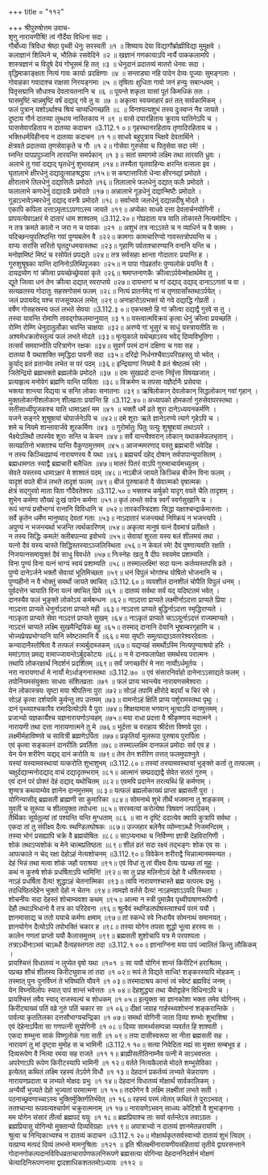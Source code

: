 +++
title = "११२"

+++
श्रीपुरुषोत्तम उवाच-  
शृणु नारायणीश्रिं! त्वं गौर्देया विधिना सदा ।  
गौर्बोध्या त्रिविधा श्रेष्ठा पृथ्वी धेनुः सरस्वती ॥१ ॥
शिष्याय देया विद्यागौर्ब्राह्मीविद्या मुमुक्षवे ।  
कलाज्ञानं शिल्पिने च, भौतिकं रसवेदिने ॥२ ॥
खज्ञानं गणकायाऽपि नार्यै पाककलामपि ।  
शास्त्रज्ञानं च विदुषे देयं गोभूसमं हि तत् ॥३ ॥
धेनुदानं प्रदातव्यं मातरो धेनवः सदा ।  
वृद्धिमाकाङ्क्षता नित्यं गावः कार्याः प्रदक्षिणाः ॥४ ॥
सन्ताड्या नहि पादेन देव्यः पूज्याः सुमङ्गलाः ।  
गोवाहका गवादाश्च राक्षसा निरयङ्गमाः ॥५ ॥
तृषिताः क्षुधिता गावो जनं हन्युः सबान्धवम् ।  
पितृसद्मानि सौधाश्च देवतायतनानि च ॥६ ॥
पूयन्ते शकृता यासां पूतं किमधिकं ततः ।  
घासमुष्टिं चान्नमुष्टिं वर्षं दद्याद् गवे तु यः ॥७ ॥
अकृत्वा स्वयमाहारं व्रतं तत् सार्वकामिकम् ।  
फलं पुत्रान् यशोऽर्थाश्च श्रियं चाप्यधिगच्छति ॥८ ॥
विनश्यत्यशुभं तस्य दुःस्वप्नं नैव जायते ।  
दुष्टाय गौर्न दातव्या लुब्धाय नास्तिकाय न ॥९ ॥
वत्से दयारहिताय क्रूराय घातिनेऽपि च ।  
घाससेवारहिताय न दातव्या कदाचन ॥3.112.१ ०॥
गृहस्थानरहिताय तृणादिरहिताय च ।  
भक्तिधर्मविहीनाय न दातव्या कदाचन ॥१ १॥
साधवे बहुपुत्राय भिक्षवे देवतार्थिने ।  
क्षेत्रवते प्रदातव्या तृणसेवाकृते च गौः ॥१ २॥
गोसेवा गुरुसेवा च पितृसेवा सदा रमे! ।  
घ्नन्ति पापप्रपुञ्जानि तारयन्ति समर्पकान् ॥१ ३॥
सतां समागमो लक्ष्मि तथा तारयति ध्रुवः ।  
अलाभे तु गवां दद्याद् घृतधेनुं शुभावहाम् ॥१४॥
तस्यैता घृतवाहिन्यः क्षरन्ति वत्सला इव ।  
घृतालाभे क्षीरधेनुं दद्यादुत्साहश्रद्धया ॥१५॥
स कष्टात्तारितो धेन्वा क्षीरनद्यां प्रमोदते ।  
क्षीरालाभे तिलधेनुं दद्यात्तिलैः प्रमोदते ॥१६॥
तिलालाभे फलधेनुं दद्यात् फलैः प्रमोदते ।  
फलालाभे कणधेनुं दद्यादन्नैः प्रमोदते ॥१७॥
अन्नालाभे गूडधेनुं दद्यान्मिष्टैः प्रमोदते ।  
गूडाऽभावेऽम्बरधेनुं दद्याद् वस्त्रैः प्रमोदते ॥१८॥
सर्वाभावे जलधेनुं दद्यान्नदीषु मोदते ।  
एकापि कपिला दत्ताऽमृताऽऽपगाऽस्य जायते ॥१९॥
अप्येका साधवे दत्ता देवतार्चनयोगिनी ।  
प्रापयत्येवाऽक्षरं मे दातारं धाम शाश्वतम् ॥3.112.२०॥
गोप्रदाता यत्र याति लोकास्ते नित्यमोदिनः ।  
न तत्र क्रमते कालो न जरा न च पावकः ॥२१ ॥
अशुभं तत्र नाऽऽस्ते च न व्याधिर्न च वै क्लमः ।  
यदिच्छन्त्युपतिष्ठन्ति गवां पुण्यबलेन वै ॥२२॥
कामगाः कामचारिण्यो गावस्तत्रोपयन्ति च ।  
वाप्यः सरांसि सरितो घृतदुग्धमयास्तथा ॥२३॥
गृहाणि पर्वताश्चारण्यानि वनानि यन्ति च ।  
मनोज्ञमिष्टं मिष्टं च रसोपेतं प्रपद्यते ॥२४॥
तत्र सर्वसहाः क्षान्ता गोदातारः प्रयान्ति ह ।  
गुरुशुश्रूषका यान्ति दानिनोऽतिथिपूजकाः ॥२५॥
न पापा गोप्रहर्तारः पुण्यलोकं प्रयन्ति वै ।  
दायद्रव्येण गां क्रीत्वा प्रयच्छेच्छ्रेयसां कृते ॥२६॥
श्रमाप्तनाणकैः क्रीत्वाऽर्पयेन्मोक्षार्थमेव तु ।  
द्यूते जित्वा धनं तेन क्रीत्वा दद्यात् स्वराप्तये ॥२७॥
दायभागां च गां दद्याद् दद्याद् दानाऽऽगतां च वा ।  
सत्यव्रतस्य गोदातुः सहस्रगोसमं फलम् ॥२८॥
नित्यं प्रातर्नमेद् गां च तृणग्रासाँस्तथाऽर्पयेत् ।  
जलं प्रपाययेद् यश्च राजसूयफलं लभेत् ॥२९॥
अनाहारोऽग्रभक्तं यो गवे दद्याद्धि गोव्रती ।  
वर्षेण गोसहस्रस्य फलं लभते सेवया ॥3.112.३ ०॥
एकभक्तो हि गां क्रीत्वा दद्याद्वै गुरवे स तु ।  
तस्या यावन्ति रोमाणि तावद्गोफलमाप्नुयात् ॥३ १॥
यस्त्वात्मविक्रयं कृत्वा धेनुं क्रीत्वा प्रयच्छति ।  
रोम्णि रोम्णि धेनुदातुर्लोका भवन्ति चाक्षयाः ॥३२॥
अरण्ये गां भूसुरं च साधुं यस्त्रायतीति सः ।  
अश्वमेधक्रतोस्तुल्यं फलं लभते मोदते ॥३३॥
मृत्युकाले यथेच्छाऽस्य भवेद् दिव्यविभूतिगा ।  
तत्सर्वं समवाप्नोति परित्राणेन रक्षकः ॥३४॥
सुवर्णं परमं दानं दक्षिणा च गवा सह ।  
दातव्या वै यथाशक्ति स्मृद्धिदा पावनी सदा ॥३५॥
दरिद्रो निर्धनश्चैवाऽपरिग्रहस्तु यो भवेत् ।  
कुर्याद् व्रतं व्रतान्येव लभेत स परं पदम् ॥३६॥
इन्द्रियाणां नियमो वै व्रतं श्रेष्ठतमं रमे! ।  
जितेन्द्रियो ब्रह्मभक्तो ब्रह्मलोके प्रमोदते ॥३७ ॥
दमः सुखप्रदो दान्ता निर्वृत्ता विषयव्रजात् ।  
प्रत्याहृत्य मनोवेगं ब्रह्मणि यान्ति पाविताः ॥३८॥
विक्रमेण च तपसा यज्ञैर्दानैः प्रसेवया ।  
भक्त्या शान्त्या विद्यया च सन्ति लोकाः सनातनाः ॥३९॥
ऋषिलोकान् देवलोकान् सिद्धलोकान् गवां गृहान् ।  
मुक्तलोकानीशलोकान् शीलव्रताः प्रयान्ति हि ॥3.112.४०॥
अध्यापको होमकर्ता गुरुसेवापरस्तथा ।  
सतीसाध्वीपूजकश्च याति धामाऽक्षरं मम ॥४१ ॥
भक्तौ धर्मे व्रते शूरा दानेऽध्ययनकर्मणि ।  
यजने सङ्गरे शुश्रूषायां चोपार्जनेऽपि च ॥४२॥
दमे शूराः ऋते ज्ञानेऽरण्ये त्यागे गृहेऽपि च ।  
शमे च नियमे शान्तावार्जवे शूरकर्मिणः ॥४३ ॥
गुरोर्मातुः पितुः पत्युः शुश्रूषायां तथाऽपरे ।  
भैक्ष्येऽतिथौ तपस्येव शूराः सन्ति च केचन ॥४४॥
सर्वे यान्त्यैश्वरान् लोकान् यथाकर्मफलभृतान् ।  
सत्यव्रतिनो भक्ताश्च यान्ति वैकुण्ठमुत्तमम् ॥४५॥
आजन्ममरणाद् यस्तु ब्रह्मचारी भवेदिह ।  
न तस्य किञ्चिदप्राप्यं नारायणस्य वै यथा ॥४६॥
ब्रह्मचर्यं दहेद् दोषान् सर्वपापान्युपासितम् ।  
ब्रह्मधामगतः स्याद्वै ब्रह्मचारी बलैधितः ॥४७॥
मातरं पितरं वाऽपि गुरुमाचार्यमच्युतम् ।  
सेवते यस्तस्य धामाऽक्षरं मे शाश्वतं पदम् ॥४८॥
नाऽबीजं जायते किञ्चिन्न बीजेन विना फलम् ।  
यादृशं वपते बीजं लभते तादृशं फलम् ॥४९॥
बीजं पुरुषाकरो वै सेवात्मको वृषात्मकः ।  
क्षेत्रं सद्गुरवो माता पिता गौदैवतेश्वरः ॥3.112.५०॥
भक्तश्च कर्षुको यादृग् वपते चैति तादृशम् ।  
शुभेन कर्मणा सौख्यं दुःखं पापेन कर्मणा ॥५१॥
कृतं लभते सर्वत्र स्वर्गं स्वर्गसुखानि च ।  
रूपं भाग्यं प्रसौभाग्यं रत्नानि विविधानि च ॥५२॥
तारकास्त्रिदशाः सिद्धा यक्षाश्चन्द्रार्कमारुताः ।  
सर्वे कृतेन धर्मेण मानुष्याद् देवतां गताः ॥५३॥
नाऽदातारं भजन्त्यर्था निष्क्रियं न भजन्त्यपि ।  
अपुण्यं न भजन्त्यर्था भजन्ति त्वर्थकारिणम् ॥५४॥
अकृत्वा मानुषं यत्नं दैवमात्रं प्रतीक्षते ।  
न तस्य सिद्धिः कमले! क्लीबपत्न्या इवोभये ॥५५॥
सेवायां शूरता यस्य बलं शीलमयं तथा ।  
यत्नो दैवं यस्य चास्ते सिद्धिस्तस्याऽञ्जलिस्थिता ॥५६॥
न केवलं रमे! दैवं पुष्णात्यवति रक्षति ।  
निजयत्नसमायुक्तं दैवं साधु विवर्धते ॥५७॥
निःस्नेहः खलु वै दीपः स्वयमेव प्रशाम्यति ।  
विना पुण्यं विना यत्नं भाग्यं स्वयं प्रशाम्यति ॥५८॥
तस्माल्लक्ष्मि! सदा यत्नः कर्तव्यस्तपसि व्रते ।  
पुण्ये दानेऽर्जने भक्तौ सेवायां भूतिमिच्छता ॥५९॥
धनं विपुलं भोगांश्च योषितो भोजनानि च ।  
पुण्यहीनो न वै भोक्तुं समर्थो जायते क्वचित् ॥3.112.६०॥
व्ययशीलं दानशीलं चोपैति विपुलं धनम् ।  
पूर्वदत्तेन चायाति विना यत्नं क्वचित् प्रिये ॥६१ ॥
दातव्यं सर्वथा सर्वं यद् यदिष्टतमं भवेत् ।  
दानस्यैव फलं भुङ्क्ते लोकोऽयं कर्मबन्धनः ॥६२॥
नाऽदत्ता प्राप्यते लक्ष्मीर्नाऽदत्ता प्राप्यते प्रिया ।  
नाऽदत्ता प्राप्यते धेनुर्नाऽदत्ता प्राप्यते मही ॥६३॥
नाऽदत्ता प्राप्यते बुद्धिर्नाऽदत्ता स्मृद्धिराप्यते ।  
नाऽकृता प्राप्यते सेवा नाऽदत्तं प्राप्यते सुखम् ॥६४॥
नाऽकृतं प्राप्यते चाऽऽयुर्नाऽदत्तं राज्यमाप्यते ।  
नाऽदत्तं चाप्यते लक्ष्मि सुखमैन्द्रियिकं बहु ॥६५॥
तस्माद् दानानि देयानि भूषाम्बरगृहाणि च ।  
भोज्यप्रेयप्रभोग्यानि यानि स्वेष्टतमानि वै ॥६६॥
मया सृष्टीः समुत्पाद्याऽवतारेश्वरदेवताः ।  
कन्यादानैस्तोषिता वै तत्फलं स्त्र्यर्बुदाब्जकम् ॥६७॥
यद्यप्यहं समर्थोऽस्मि नित्यपुण्याश्रयो हरिः ।  
ममांऽगात् प्रमद्य वामाज्जायन्तेऽर्बुदकोटयः ॥६८॥
न मे दानफलापेक्षा समर्थस्य परात्मनः ।  
तथापि लोकरक्षार्थं निदर्शनं प्रदर्शितम् ॥६९॥
सर्वं जगच्छरीरं मे नरा नार्योऽर्धमूर्तयः ।  
नरा नारायणार्धा मे नार्यो मेऽर्धाङ्गनास्तथा ॥3.112.७० ॥
एवं संसारनिर्वाहो दानेनाऽऽसाद्यते फलम् ।  
तपोनियमसंयुक्ताः साधवः संशितव्रताः ॥७१ ॥
फलं प्राप्य भवन्त्येव नारायणसमेश्वराः ।  
येन लोकास्त्रयः सृष्टा मया श्रीपतिना पुरा ॥७२॥
सोऽहं तपामि क्षीरोदे बदर्यां च चिरं रमे ।  
सोऽहं कृत्वा दर्शयामि कुर्वन्तु तप उत्तमम् ॥७३॥
वामनोऽहं क्षितिं प्राप्य पर्शुरामस्तथा पृथुः ।  
दानं पृथ्व्याश्चकारैव रामादित्योऽपि वै पुरा ॥७४॥
शिक्षयामास भगवान् भूत्वाऽपि दानमुत्तमम् ।  
प्रजाभ्यो यज्ञकार्यैश्च यज्ञनारायणोऽप्यहम् ॥७५॥
मया राधा प्रदत्ता वै श्रीकृष्णाय मदात्मने ।  
नारायणी तथा दत्ता नारायणात्मने तु मे ॥७६॥
भूर्दत्ता च वराहाय श्रीर्दत्ता विष्णवे पुरा ।  
लक्ष्मीर्महाविष्णवे च सावित्री ब्रह्मणेऽर्पिता ॥७७॥
प्रकृतिर्या मूलरूपा पुरुषाय पुरार्पिता ।  
एवं कृत्वा सङ्कलनं दानरीतिः प्रवर्तिता ॥७८॥
तस्माल्लक्ष्मि दानफलं प्रमोदाः सर्व एव ह ।  
येन येन शरीरेण यद्यद् दानं करोति यः ॥७९॥
तेन तेन शरीरेण तत्तत् फलमुपाश्नुते ।  
यस्यां यस्यामवस्थायां यत्करोति शुभाशुभम् ॥3.112.८०॥
तस्यां तस्यामवस्थायां भुङ्क्ते कर्ता तु तत्फलम् ।  
चक्षुर्दद्यान्मनोदद्याद् वाचं दद्यादृतम्भराम् ॥८१॥
आत्मानं सम्प्रदद्याद्वै सेवेत सततं गुरुम् ।  
एवं दानं परं प्रोक्तं देहं दद्याद् यथोचितम् ॥८२॥
एवमपि प्रदानेन तरत्यब्धिं हि कर्मणाम् ।  
शृण्वत्र कथयाम्येव ज्ञानेन दानमुत्तमम् ॥८३॥
यत्फलं ब्रह्मलोकाख्यं प्राप्ता ब्रह्मसती पुरा ।  
योगिन्यासीद् ब्रह्मसती ब्राह्मणी सा कुमारिका ॥८४॥
सोमनाथे शुभे तीर्थे भजमाना तु शङ्करम् ।  
युवती च सुरूपा च शीलयुक्ता तपोधना ॥८५॥
सरस्वत्यां करोत्येषा त्रिषवणं जपादिकम् ।  
तैर्थिकाः सूर्यतुल्यां तां पश्यन्ति यन्ति मुग्धताम् ॥८६ ॥
सा न दृष्टिं ददात्येव क्वापि कुत्रापि सर्वथा ।  
एकदा तां तु संवीक्ष्य दैत्यः स्थण्डिलघोषकः ॥८७॥
उज्जहार बलेनैव व्योम्नाऽब्धौ निजमन्दिरम् ।  
तस्या भोगं प्रसह्यापि चक्रे वै ब्रह्मयोषितः ॥८८॥
साऽप्यनाथा च निर्विण्णा ज्ञात्री देहविरागिणी ।  
शोकं तथाऽप्यशोकं च मेने चात्मप्रतिष्ठता ॥८९॥
शीलं व्रतं सदा रक्ष्यं तद्भङ्गः शोक एव सः ।  
आपत्काले न चेद् रक्षा देहोऽहं नेत्यशोचनम् ॥3.112.९०॥
विवेकेन शरीराद्वै भिन्नात्मानममन्यत ।  
देहं भिन्नं तथा मत्वा शोकं जहौ पराश्रया ॥९१॥
एवं विधां तु तां वीक्ष्य दैत्यः पप्रच्छ तां मुहुः ।  
कथं न कुरुषे शोकं प्रधर्षिताऽपि भामिनि! ॥९२॥
सा तु प्राह मलिनोऽयं देहो वै धर्षितस्त्वया ।  
नाऽहं प्रधर्षिता दैत्य! शुद्धाऽहं चेतनात्मिका ॥९३॥
त्वयि नारायणश्चास्ते ब्रह्म यत्परमः प्रभुः ।  
तदधिष्ठितदेहेन भुक्तो देहो न चेतनः ॥९४॥
त्वमज्ञो वर्तसे दैत्य! नाऽहमज्ञाऽऽपदि स्थिता ।  
शोचनीयः सदा देहस्तं शोचाम्यवशा कथम् ॥९५॥
आत्मा न स्त्री पुमान्नैव पृथ्वीपाषाणरूपिणौ ।  
देहौ तथाऽभिधानो वै तत्र का परिदेवना ॥९६॥
श्रुत्वैवं स्थण्डिलघोषस्त्वाश्चर्यं परमं ययौ ।  
ज्ञानमासाद्य च ततो ययाचे कर्मणः क्षमाम् ॥९७॥
तां स्कन्धे स्वे निधायैव सोमनाथं समानयत् ।  
ज्ञानयोगेन दैत्योऽपि तपोभक्तिं चकार ह ॥९८॥
तस्या योगेन तपसा शुद्धो भूत्वा हरस्य सः ।  
कालेन गणतां प्राप्तो ययौ कैलासमुत्तम् ॥९९॥
ब्रह्मसती शुशोचापि यत्र मे परवश्यता ।  
तत्राऽधीनाऽभवं चाऽब्धौ दैत्यहस्तगता तदा ॥3.112.१ ००॥
ज्ञानाग्निना मया पापं ज्वालितं किन्तु लौकिकम् ।  
प्रायश्चित्तं विधातव्यं न लुप्येत वृषो यथा ॥१०१ ॥
सा ययौ योगिनं शान्तं किरीटिनं हराश्रितम् ।  
पप्रच्छ शौचं शीलस्य किरीट्युवाच तां तदा ॥१ ०२॥
रूपं ते विद्यते साध्वि! शङ्करस्यापि मोहकम् ।  
तस्मात् पुनः पुनर्विघ्नं ते भविष्यति यौवने ॥१ ०३॥
तस्मादाश्रय कान्तं त्वं स्वेष्टं ब्रह्मविदं जनम् ।  
येन विघ्नविलोपः स्यात् पापं शान्तं भवेत्ततः ॥१ ०४॥
देहशुद्ध्या तथा चैवोद्वाहेन विधिनाऽपि च ।  
प्रायश्चित्तं तवैव स्याद् राजस्वल्यं च शोधकम् ॥१ ०५॥
इत्युक्ता सा ज्ञानकोशा भक्ता तमेव योगिनम् ।  
किरीट्याख्यं पतिं वव्रे गुरुं पतिं चकार सा ॥१ ०६॥
दीक्षां जग्राह गार्हस्थ्यशोभनां शङ्करान्तिके ।  
पार्वत्या कृततिलका दत्तसौभाग्यचन्द्रिका ॥१ ०७॥
समर्था योगिनी जाता दिव्या शम्भोः शुभाशिषा ।  
एवं देहेनाऽर्पिता सा गणपत्नी सुयोगिनी ॥१ ०८॥
दिव्या सामर्थ्यसम्पन्ना व्यवर्तत हि शाश्वती ।  
एकदा शम्भुना साकं विष्णुलोकं गता सती ॥१ ०९॥
तया दासीस्वरूपा सा नीता ब्रह्मसती सह ।  
नारायणं तु मां दृष्ट्वा मुमोह स च भामिनी ॥3.112.१ १०॥
सत्या निवेदिता मह्यं सा मुक्ता सम्बभूव ह ।  
दिव्यरूपेण वै नित्या रमया सह राजते ॥११ १॥
ब्राह्मीसतीतिनाम्नैव पत्नी मे साऽभवत्ततः ।  
अपरेणाऽपि रूपेण किरीटस्यापि भामिनी ॥१ १२॥
वर्तते नित्यकैलासे मोदते शम्भुसेविका ।  
इत्येतत् कथितं लक्ष्मि रहस्यं तेऽर्पणे विधौ ॥१ १३॥
देहदानं प्रकर्तव्यं लभ्यते चेन्नरायणः ।  
नारायणप्रदाता च लभ्यते मोक्षदः प्रभुः ॥१ १४॥
देहदानं विधातव्यं मोक्षार्थं सार्वकालिकम् ।  
अन्यैर्यो भुज्यते देहो भुज्यतां परमात्मना ॥१ १५॥
तदर्पणेन वै लक्ष्मि लक्ष्मीतां लभते सती ।  
पठनाच्छ्रवणाच्चाऽस्य भुक्तिर्मुक्तिर्गतिर्भवेत् ॥१ १६॥
रहस्यं परमं त्वेतत् कथितं ते पुराऽभवत् ।  
ततश्चान्या रूपवत्यश्चार्पणं चक्रुरात्मनाम् ॥१ १७॥
नारायणेऽभवन् साध्व्यः कोटिशो वै शुभाङ्गनाः ।  
मम योगेन संसारं तीर्त्वा ब्रह्मपदं ययुः ॥१ १८॥
ब्रह्मप्रियाश्च ताः सर्वा वर्तन्तेऽत्र तवाऽग्रतः ।  
ब्रह्मप्रियासु योगिन्यो मुक्तान्यो दिव्यविग्रहाः ॥११ ९॥
अपात्राभ्यो न दातव्यं ज्ञानमेतन्नरायणि ।  
श्रुत्वा च निन्दिकाभ्यश्च न दातव्यं कदाचन ॥3.112.१ २०॥
मोक्षार्थकृतसर्वस्वाभ्यो दातव्यं शुभं त्विदम् ।  
यत्प्राप्य मत्पदं दिव्यं लभन्ते मामनुश्रिताः ॥१२१ ॥
इति श्रीलक्ष्मीनारायणीयसंहितायां तृतीये द्वापरसन्ताने गोदानगोकल्पदानविविधव्रताचारार्पणफलनिरूपणे ब्रह्मसत्या योगिन्या देहदाननिदर्शनं मोक्षणं चेत्यादिनिरूपणनामा द्वादशाधिकशततमोऽध्यायः ॥११२ ॥
    
